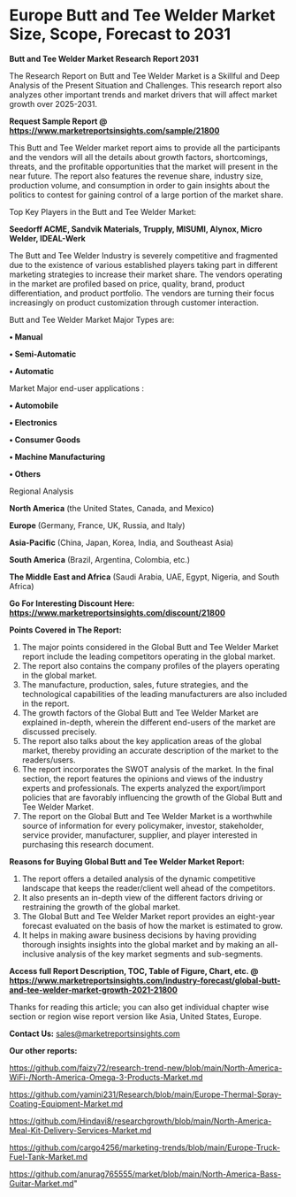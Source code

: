 # Europe Butt and Tee Welder Market Size, Scope, Forecast to 2031

<strong>Butt and Tee Welder Market Research Report 2031</strong>

The Research Report on Butt and Tee Welder Market is a Skillful and Deep Analysis of the Present Situation and Challenges. This research report also analyzes other important trends and market drivers that will affect market growth over 2025-2031.

<strong>Request Sample Report @ <a href=https://www.marketreportsinsights.com/sample/21800>https://www.marketreportsinsights.com/sample/21800</a></strong>

This Butt and Tee Welder market report aims to provide all the participants and the vendors will all the details about growth factors, shortcomings, threats, and the profitable opportunities that the market will present in the near future. The report also features the revenue share, industry size, production volume, and consumption in order to gain insights about the politics to contest for gaining control of a large portion of the market share.

Top Key Players in the Butt and Tee Welder Market:

<strong>Seedorff ACME, Sandvik Materials, Trupply, MISUMI, Alynox, Micro Welder, IDEAL-Werk</strong>

The Butt and Tee Welder Industry is severely competitive and fragmented due to the existence of various established players taking part in different marketing strategies to increase their market share. The vendors operating in the market are profiled based on price, quality, brand, product differentiation, and product portfolio. The vendors are turning their focus increasingly on product customization through customer interaction.

Butt and Tee Welder Market Major Types are:

<strong>• Manual

• Semi-Automatic

• Automatic</strong>

Market Major end-user applications :

<strong>• Automobile

• Electronics

• Consumer Goods

• Machine Manufacturing

• Others</strong>

Regional Analysis

</u><strong><b>North America</b></strong> (the United States, Canada, and Mexico)

<strong><b>Europe </b></strong>(Germany, France, UK, Russia, and Italy)

<strong><b>Asia-Pacific</b></strong> (China, Japan, Korea, India, and Southeast Asia)

<strong><b>South America</b></strong> (Brazil, Argentina, Colombia, etc.)

<strong><b>The Middle East and Africa</b></strong> (Saudi Arabia, UAE, Egypt, Nigeria, and South Africa)

<strong>Go For Interesting Discount Here: <a href=https://www.marketreportsinsights.com/discount/21800>https://www.marketreportsinsights.com/discount/21800</a></strong>

<strong>Points Covered in The Report:</strong>
<ol>
  <li>The major points considered in the Global Butt and Tee Welder Market report include the leading competitors operating in the global market.</li>
  <li>The report also contains the company profiles of the players operating in the global market.</li>
  <li>The manufacture, production, sales, future strategies, and the technological capabilities of the leading manufacturers are also included in the report.</li>
  <li>The growth factors of the Global Butt and Tee Welder Market are explained in-depth, wherein the different end-users of the market are discussed precisely.</li>
  <li>The report also talks about the key application areas of the global market, thereby providing an accurate description of the market to the readers/users.</li>
  <li>The report incorporates the SWOT analysis of the market. In the final section, the report features the opinions and views of the industry experts and professionals. The experts analyzed the export/import policies that are favorably influencing the growth of the Global Butt and Tee Welder Market.</li>
  <li>The report on the Global Butt and Tee Welder Market is a worthwhile source of information for every policymaker, investor, stakeholder, service provider, manufacturer, supplier, and player interested in purchasing this research document.</li>
</ol>
<strong>Reasons for Buying Global Butt and Tee Welder Market Report:</strong>

<ol>
  <li>The report offers a detailed analysis of the dynamic competitive landscape that keeps the reader/client well ahead of the competitors.</li>
  <li>It also presents an in-depth view of the different factors driving or restraining the growth of the global market.</li>
  <li>The Global Butt and Tee Welder Market report provides an eight-year forecast evaluated on the basis of how the market is estimated to grow.</li>
  <li>It helps in making aware business decisions by having providing thorough insights insights into the global market and by making an all-inclusive analysis of the key market segments and sub-segments.</li>
</ol>
<strong>Access full Report Description, TOC, Table of Figure, Chart, etc. @ <a href=https://www.marketreportsinsights.com/industry-forecast/global-butt-and-tee-welder-market-growth-2021-21800>https://www.marketreportsinsights.com/industry-forecast/global-butt-and-tee-welder-market-growth-2021-21800</a></strong>


Thanks for reading this article; you can also get individual chapter wise section or region wise report version like Asia, United States, Europe.

<strong>Contact Us:</strong>
sales@marketreportsinsights.com

<strong>Our other reports:</strong>

<a href=https://github.com/faizy72/research-trend-new/blob/main/North-America-WiFi-/North-America-Omega-3-Products-Market.md>https://github.com/faizy72/research-trend-new/blob/main/North-America-WiFi-/North-America-Omega-3-Products-Market.md</a>

<a href=https://github.com/yamini231/Research/blob/main/Europe-Thermal-Spray-Coating-Equipment-Market.md>https://github.com/yamini231/Research/blob/main/Europe-Thermal-Spray-Coating-Equipment-Market.md</a>

<a href=https://github.com/Hindavi8/researchgrowth/blob/main/North-America-Meal-Kit-Delivery-Services-Market.md>https://github.com/Hindavi8/researchgrowth/blob/main/North-America-Meal-Kit-Delivery-Services-Market.md</a>

<a href=https://github.com/cargo4256/marketing-trends/blob/main/Europe-Truck-Fuel-Tank-Market.md>https://github.com/cargo4256/marketing-trends/blob/main/Europe-Truck-Fuel-Tank-Market.md</a>

<a href=https://github.com/anurag765555/market/blob/main/North-America-Bass-Guitar-Market.md>https://github.com/anurag765555/market/blob/main/North-America-Bass-Guitar-Market.md</a>"
